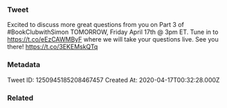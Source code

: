### Tweet
Excited to discuss more great questions from you on Part 3 of #BookClubwithSimon TOMORROW, Friday April 17th @ 3pm ET. Tune in to https://t.co/eEzCAWMByF where we will take your questions live. See you there! https://t.co/3EKEMskQTq

### Metadata
Tweet ID: 1250945185208467457
Created At: 2020-04-17T00:32:28.000Z

### Related


